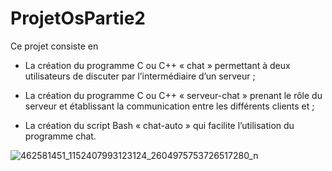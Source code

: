 # ProjetOsPartie2

Ce projet consiste en 

- La création du programme C ou C++ « chat » permettant à deux utilisateurs de discuter
par l’intermédiaire d’un serveur ;


- La création du programme C ou C++ « serveur-chat » prenant le rôle du serveur et
établissant la communication entre les différents clients et ;


- La création du script Bash « chat-auto » qui facilite l’utilisation du programme chat.

  
![462581451_1152407993123124_2604975753726517280_n](https://github.com/user-attachments/assets/1da6ab11-722d-4c38-a1eb-5e283ace665a)
